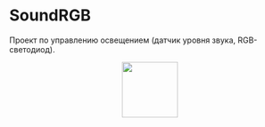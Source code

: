 # SoundRGB
Проект по управлению освещением (датчик уровня звука, RGB-светодиод).

<div id="header" align="center">
  <img src="https://media.giphy.com/media/v1.Y2lkPTc5MGI3NjExOWszenZuYnpodGpoajk4bTY5cDd6bHhoenByYXB5cW96N3BuM2h5ZSZlcD12MV9pbnRlcm5hbF9naWZfYnlfaWQmY3Q9Zw/3ov9k1019qXdHnohvG/giphy.gif" width="100"/>
</div>
